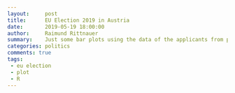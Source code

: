 ```yaml
---
layout:     post
title:      EU Election 2019 in Austria
date:       2019-05-19 18:00:00
author:     Raimund Rittnauer
summary:    Just some bar plots using the data of the applicants from parties in Austria
categories: politics
comments: true
tags:
 - eu election
 - plot
 - R
---
```

